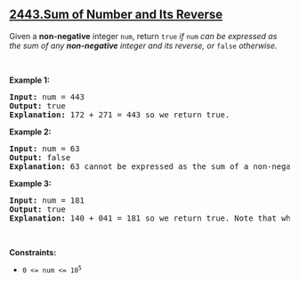 ## [2443.Sum of Number and Its Reverse](https://leetcode.com/problems/sum-of-number-and-its-reverse/)
<p>Given a <strong>non-negative</strong> integer <code>num</code>, return <code>true</code><em> if </em><code>num</code><em> can be expressed as the sum of any <strong>non-negative</strong> integer and its reverse, or </em><code>false</code><em> otherwise.</em></p>

<p>&nbsp;</p>
<p><strong class="example">Example 1:</strong></p>

<pre>
<strong>Input:</strong> num = 443
<strong>Output:</strong> true
<strong>Explanation:</strong> 172 + 271 = 443 so we return true.
</pre>

<p><strong class="example">Example 2:</strong></p>

<pre>
<strong>Input:</strong> num = 63
<strong>Output:</strong> false
<strong>Explanation:</strong> 63 cannot be expressed as the sum of a non-negative integer and its reverse so we return false.
</pre>

<p><strong class="example">Example 3:</strong></p>

<pre>
<strong>Input:</strong> num = 181
<strong>Output:</strong> true
<strong>Explanation:</strong> 140 + 041 = 181 so we return true. Note that when a number is reversed, there may be leading zeros.
</pre>

<p>&nbsp;</p>
<p><strong>Constraints:</strong></p>

<ul>
	<li><code>0 &lt;= num &lt;= 10<sup>5</sup></code></li>
</ul>
